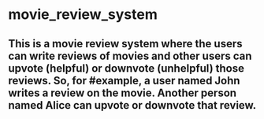 # movie_review_system




<h2>This is a movie review system where the users can write reviews of movies and other users can upvote (helpful) or downvote (unhelpful) those reviews. So, for #example, a user named John writes a review on the movie. Another person named Alice can upvote or downvote that review.</h2>

